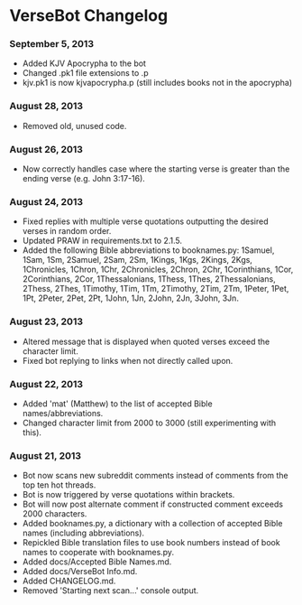 # VerseBot Changelog

### September 5, 2013
* Added KJV Apocrypha to the bot
* Changed .pk1 file extensions to .p
* kjv.pk1 is now kjvapocrypha.p (still includes books not in the apocrypha)

### August 28, 2013
* Removed old, unused code.

### August 26, 2013
* Now correctly handles case where the starting verse is greater than the ending verse (e.g. John 3:17-16).

### August 24, 2013
* Fixed replies with multiple verse quotations outputting the desired verses in random order.
* Updated PRAW in requirements.txt to 2.1.5.
* Added the following Bible abbreviations to booknames.py: 1Samuel, 1Sam, 1Sm, 2Samuel, 2Sam, 2Sm, 1Kings, 1Kgs, 2Kings, 2Kgs, 1Chronicles, 1Chron, 1Chr, 2Chronicles, 2Chron, 2Chr, 1Corinthians, 1Cor, 2Corinthians, 2Cor, 1Thessalonians, 1Thess, 1Thes, 2Thessalonians, 2Thess, 2Thes, 1Timothy, 1Tim, 1Tm, 2Timothy, 2Tim, 2Tm, 1Peter, 1Pet, 1Pt, 2Peter, 2Pet, 2Pt, 1John, 1Jn, 2John, 2Jn, 3John, 3Jn.

### August 23, 2013
* Altered message that is displayed when quoted verses exceed the character limit.
* Fixed bot replying to links when not directly called upon.

### August 22, 2013
* Added 'mat' (Matthew) to the list of accepted Bible names/abbreviations.
* Changed character limit from 2000 to 3000 (still experimenting with this).

### August 21, 2013
* Bot now scans new subreddit comments instead of comments from the top ten hot threads.
* Bot is now triggered by verse quotations within brackets.
* Bot will now post alternate comment if constructed comment exceeds 2000 characters.
* Added booknames.py, a dictionary with a collection of accepted Bible names (including abbreviations).
* Repickled Bible translation files to use book numbers instead of book names to cooperate with booknames.py.
* Added docs/Accepted Bible Names.md.
* Added docs/VerseBot Info.md.
* Added CHANGELOG.md.
* Removed 'Starting next scan...' console output.